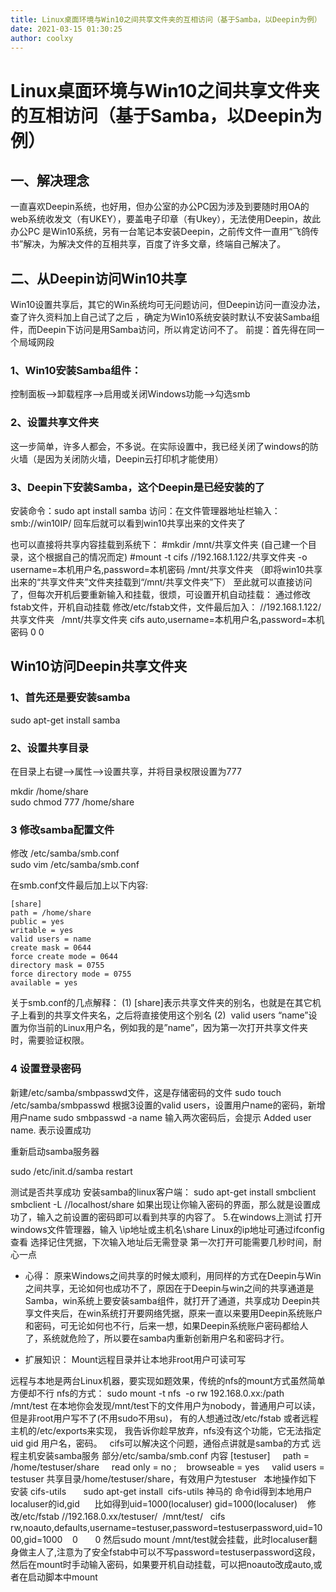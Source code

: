 ```yaml
---
title: Linux桌面环境与Win10之间共享文件夹的互相访问（基于Samba，以Deepin为例）
date: 2021-03-15 01:30:25
author: coolxy
---
```


# Linux桌面环境与Win10之间共享文件夹的互相访问（基于Samba，以Deepin为例）

## 一、解决理念
一直喜欢Deepin系统，也好用，但办公室的办公PC因为涉及到要随时用OA的web系统收发文（有UKEY），要盖电子印章（有Ukey），无法使用Deepin，故此办公PC 是Win10系统，另有一台笔记本安装Deepin，之前传文件一直用“飞鸽传书”解决，为解决文件的互相共享，百度了许多文章，终端自己解决了。
## 二、从Deepin访问Win10共享
Win10设置共享后，其它的Win系统均可无问题访问，但Deepin访问一直没办法，查了许久资料加上自己试了之后 ，确定为Win10系统安装时默认不安装Samba组件，而Deepin下访问是用Samba访问，所以肯定访问不了。
前提：首先得在同一个局域网段
### 1、Win10安装Samba组件：
控制面板—>卸载程序—>启用或关闭Windows功能—>勾选smb

### 2、设置共享文件夹
这一步简单，许多人都会，不多说。在实际设置中，我已经关闭了windows的防火墙（是因为关闭防火墙，Deepin云打印机才能使用）
### 3、Deepin下安装Samba，这个Deepin是已经安装的了
安装命令：sudo apt install samba
访问：在文件管理器地址栏输入：smb://win10IP/ 回车后就可以看到win10共享出来的文件夹了

也可以直接将共享内容挂载到系统下：
#mkdir /mnt/共享文件夹 (自己建一个目录，这个根据自己的情况而定)
#mount -t cifs //192.168.1.122/共享文件夹 -o username=本机用户名,password=本机密码 /mnt/共享文件夹  （即将win10共享出来的“共享文件夹”文件夹挂载到“/mnt/共享文件夹”下）
至此就可以直接访问了，但每次开机后要重新输入和挂载，很烦，可设置开机自动挂载：
通过修改fstab文件，开机自动挂载
修改/etc/fstab文件，文件最后加入：
//192.168.1.122/共享文件夹   /mnt/共享文件夹 cifs auto,username=本机用户名,password=本机密码 0 0 



## Win10访问Deepin共享文件夹
### 1、首先还是要安装samba
sudo apt-get install samba
### 2、设置共享目录
在目录上右键—>属性—>设置共享，并将目录权限设置为777

mkdir /home/share  
sudo chmod 777 /home/share

### 3 修改samba配置文件
修改 /etc/samba/smb.conf  
sudo vim /etc/samba/smb.conf

在smb.conf文件最后加上以下内容:
```
[share]
path = /home/share
public = yes
writable = yes
valid users = name
create mask = 0644
force create mode = 0644
directory mask = 0755
force directory mode = 0755
available = yes
```
关于smb.conf的几点解释：
(1) [share]表示共享文件夹的别名，也就是在其它机子上看到的共享文件夹名，之后将直接使用这个别名
(2)  valid users “name”设置为你当前的Linux用户名，例如我的是”name”，因为第一次打开共享文件夹时，需要验证权限。
### 4 设置登录密码
新建/etc/samba/smbpasswd文件，这是存储密码的文件
sudo touch /etc/samba/smbpasswd 
根据3设置的valid users，设置用户name的密码，新增用户name
sudo smbpasswd -a name
输入两次密码后，会提示 Added user name. 表示设置成功

重新启动samba服务器

sudo /etc/init.d/samba restart

 测试是否共享成功
安装samba的linux客户端：
sudo apt-get install smbclient 
smbclient -L //localhost/share
如果出现让你输入密码的界面，那么就是设置成功了，输入之前设置的密码即可以看到共享的内容了。
5.在windows上测试
打开windows文件管理器，输入 \\ip地址或主机名\share
Linux的ip地址可通过ifconfig查看
选择记住凭据，下次输入地址后无需登录
第一次打开可能需要几秒时间，耐心一点

* 心得：
原来Windows之间共享的时候太顺利，用同样的方式在Deepin与Win之间共享，无论如何也成功不了，原因在于Deepin与win之间的共享通道是Samba，win系统上要安装samba组件，就打开了通道，共享成功
Deepin共享文件夹后，在win系统打开要网络凭据，原来一直以来要用Deepin系统账户和密码，可无论如何也不行，后来一想，如果Deepin系统账户密码都给人了，系统就危险了，所以要在samba内重新创新用户名和密码才行。


* 扩展知识：
Mount远程目录并让本地非root用户可读可写

远程与本地是两台Linux机器，要实现如题效果，传统的nfs的mount方式虽然简单方便却不行
nfs的方式：
sudo mount -t nfs  -o rw 192.168.0.xx:/path  /mnt/test
在本地你会发现/mnt/test下的文件用户为nobody，普通用户可以读，但是非root用户写不了(不用sudo不用su)，
有的人想通过改/etc/fstab 或者远程主机的/etc/exports来实现，
我告诉你趁早放弃，nfs没有这个功能，它无法指定uid gid 用户名，密码。
 
cifs可以解决这个问题，通俗点讲就是samba的方式
远程主机安装samba服务
部分/etc/samba/smb.conf 内容
[testuser]
    path = /home/testuser/share
    read only = no
;    browseable = yes
    valid users = testuser
共享目录/home/testuser/share，有效用户为testuser
 
本地操作如下
安装 cifs-utils       sudo apt-get install  cifs-utils 神马的
命令id得到本地用户localuser的id,gid     
比如得到uid=1000(localuser) gid=1000(localuser)   
修改/etc/fstab
//192.168.0.xx/testuser/  /mnt/test/   cifs    rw,noauto,defaults,username=testuser,password=testuserpassword,uid=1000,gid=1000    0       0
然后sudo mount /mnt/test就会挂载，此时localuser翻身做主人了,注意为了安全fstab中可以不写password=testuserpassword这段，然后在mount时手动输入密码，如果要开机自动挂载，可以把noauto改成auto,或者在启动脚本中mount